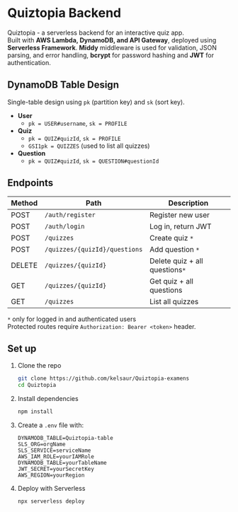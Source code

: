 # Quiztopia Backend

Quiztopia - a serverless backend for an interactive quiz app. <br>
Built with **AWS Lambda, DynamoDB, and API Gateway**, deployed using **Serverless Framework**. **Middy** middleware is used for validation, JSON parsing, and error handling, **bcrypt** for password hashing and **JWT** for authentication.

## DynamoDB Table Design

Single-table design using `pk` (partition key) and `sk` (sort key).

- **User**
  - `pk = USER#username`, `sk = PROFILE`
- **Quiz**
  - `pk = QUIZ#quizId`, `sk = PROFILE`
  - `GSI1pk = QUIZZES` (used to list all quizzes)
- **Question**
  - `pk = QUIZ#quizId`, `sk = QUESTION#questionId`

## Endpoints

| Method | Path                          | Description                    |
| ------ | ----------------------------- | ------------------------------ |
| POST   | `/auth/register`              | Register new user              |
| POST   | `/auth/login`                 | Log in, return JWT             |
| POST   | `/quizzes`                    | Create quiz `*`                |
| POST   | `/quizzes/{quizId}/questions` | Add question `*`               |
| DELETE | `/quizzes/{quizId}`           | Delete quiz + all questions`*` |
| GET    | `/quizzes/{quizId}`           | Get quiz + all questions       |
| GET    | `/quizzes`                    | List all quizzes               |

`*` only for logged in and authenticated users <br>
Protected routes require `Authorization: Bearer <token>` header.

## Set up

1. Clone the repo
   ```bash
   git clone https://github.com/kelsaur/Quiztopia-examens
   cd Quiztopia
   ```
2. Install dependencies
   ```bash
   npm install
   ```
3. Create a `.env` file with:
   ```
   DYNAMODB_TABLE=Quiztopia-table
   SLS_ORG=orgName
   SLS_SERVICE=serviceName
   AWS_IAM_ROLE=yourIAMRole
   DYNAMODB_TABLE=yourTableName
   JWT_SECRET=yourSecretKey
   AWS_REGION=yourRegion
   ```
4. Deploy with Serverless
   ```bash
   npx serverless deploy
   ```
